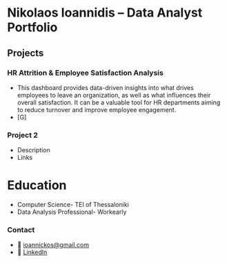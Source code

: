 # Nikolaos Ioannidis – Data Analyst Portfolio

## Projects

### HR Attrition & Employee Satisfaction Analysis
- This dashboard provides data-driven insights into what drives employees to leave an organization, as well as what influences their overall satisfaction. It can be a valuable tool for HR departments aiming to reduce turnover and improve employee engagement.
- [G]

### Project 2
- Description
- Links

# Education
- Computer Science- TEI of Thessaloniki
- Data Analysis Professional- Workearly

### Contact
- 📧 ioannickos@gmail.com
- 💼 [LinkedIn](https://www.linkedin.com/in/ioannidis-nikos/)
